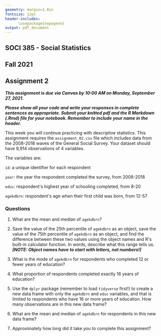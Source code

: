 ```yaml
---
geometry: margin=1.0in
fontsize: 12pt
header-includes:
      \usepackage{nopageno}
output: pdf_document
---
```


## SOCI 385 - Social Statistics
## Fall 2021
## Assignment 2

***This assignment is due via Canvas by 10:00 AM on Monday, September 27, 2021.***

***Please show all your code and write your responses in complete sentences as appropriate. Submit your knitted pdf and the R Markdown (.Rmd) file for your notebook. Remember to include your name in the header.***

This week you will continue practicing with descriptive statistics. This assignment requires the `assignment_02.csv` file which includes data from the 2008-2018 waves of the General Social Survey. Your dataset should have 9,914 observations of 4 variables.

The variables are:

`id`: a unique identifier for each respondent

`year`: the year the respondent completed the survey, from 2008-2018

`educ`: respondent's highest year of schooling completed, from 8-20

`agekdbrn`: respondent's age when their first child was born, from 12-57


### Questions

1. What are the mean and median of `agekdbrn`?

2. Save the value of the 25th percentile of `agekdbrn` as an object, save the value of the 75th percentile of `agekdbrn` as an object, and find the difference between these two values using the object names and R's built-in calculator function. In words, describe what this range tells us. ***[NOTE: Object names have to start with letters, not numbers!]***

3. What is the mode of `agekdbrn` for respondents who completed 12 or fewer years of education?

4. What proportion of respondents completed exactly 16 years of education?

5. Use the `dplyr` package (remember to load `tidyverse` first!) to create a new data frame with only the `agekdbrn` and `educ` variables, and that is limited to respondents who have 16 or more years of education. How many observations are in this new data frame?

6. What are the mean and median of `agekdbrn` for respondents in this new data frame?

7. Approximately how long did it take you to complete this assignment?
